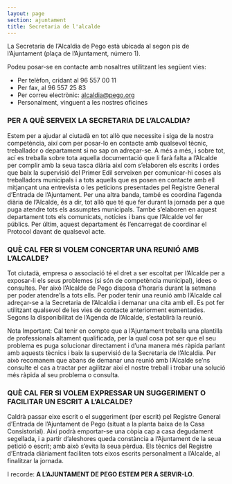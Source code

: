 ```yaml
---
layout: page
section: ajuntament
title: Secretaria de l'alcalde
---
```

La Secretaria de l’Alcaldia de Pego està ubicada al segon pis de l’Ajuntament (plaça  de l’Ajuntament,  número 1).

Podeu posar-se en  contacte amb nosaltres utilitzant les següent vies:

* Per telèfon, cridant al 96 557 00 11
* Per fax,  al 96 557 25 83
* Per correu electrònic: alcaldia@pego.org
* Personalment, vinguent a les nostres oficines

### PER A QUÈ SERVEIX LA SECRETARIA DE L’ALCALDIA?

Estem per a ajudar al ciutadà en tot allò que necessite i siga de la nostra competència, així com per posar-lo en contacte amb qualsevol tècnic, treballador o departament si no sap on adreçar-se. A més a més, i sobre  tot, ací es treballa sobre tota aquella documentació que li  farà falta a l’Alcalde per  complir amb la seua tasca diària així com s’elaboren els escrits i ordes que baix la supervisió del Primer Edil serveixen per comunicar-hi coses als treballadors municipals i a tots  aquells que es posen en contacte amb ell mitjançant una entrevista o les  peticions presentades pel Registre General d’Entrada de l’Ajuntament. Per una altra banda, també es coordina l’agenda diària de l’Alcalde, és a dir, tot allò que té que fer durant la jornada per a que puga atendre tots els assumptes municipals. També s’elaboren en aquest departament tots els comunicats, notícies i bans que l’Alcalde vol fer públics. Per últim, aquest departament és l’encarregat de coordinar el Protocol davant de qualsevol acte.

### QUÈ CAL FER SI VOLEM CONCERTAR UNA REUNIÓ AMB L’ALCALDE?

Tot ciutadà, empresa o associació té el dret a ser escoltat per l’Alcalde per a exposar-li els seus problemes (si són de competència municipal), idees o consultes. Per això l’Alcalde de Pego disposa d’horaris durant la setmana per poder atendre’ls a tots ells. Per poder tenir una reunió  amb l’Alcalde cal adreçar-se a  la Secretaria de l’Alcaldia i demanar una cita amb ell. Es pot fer utilitzant qualsevol de les vies de contacte anteriorment esmentades. Segons la disponibilitat de l’Agenda de l’Alcalde, s’establirà la reunió.

Nota Important: Cal tenir en compte que a l’Ajuntament treballa una plantilla de professionals altament qualificada, per la qual cosa pot ser que el seu problema es puga solucionar directament  i d’una manera més ràpida parlant amb aquests tècnics i baix la supervisió de la Secretaria de l’Alcaldia. Per això recomanem que abans de demanar una reunió amb l’Alcalde se’ns consulte el cas a tractar per agilitzar així el nostre treball i trobar una solució més ràpida al seu problema o consulta.

### QUÈ CAL FER SI VOLEM EXPRESSAR UN SUGGERIMENT O FACILITAR  UN ESCRIT A L’ALCALDE?

Caldrà passar eixe escrit o el suggeriment (per escrit) pel Registre General  d’Entrada de l’Ajuntament de Pego (situat a la planta baixa de la Casa Consistorial). Així podrà emportar-se una còpia cap a casa degudament segellada, i a partir d’aleshores queda constància a  l’Ajuntament de la seua petició o escrit; amb això s’evita la seua pèrdua. Els tècnics del Registre d’Entrada diàriament faciliten tots eixos escrits personalment a l’Alcalde, al finalitzar la jornada.

I recorde: **A L’AJUNTAMENT DE PEGO ESTEM PER A SERVIR-LO**.